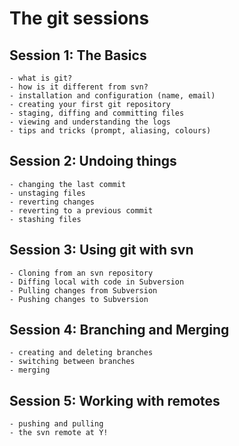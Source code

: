 # The git sessions
## Session 1: The Basics
    - what is git?
    - how is it different from svn?
    - installation and configuration (name, email)
    - creating your first git repository
    - staging, diffing and committing files
    - viewing and understanding the logs
    - tips and tricks (prompt, aliasing, colours)

## Session 2: Undoing things
    - changing the last commit
    - unstaging files
    - reverting changes
    - reverting to a previous commit
    - stashing files

## Session 3: Using git with svn
    - Cloning from an svn repository
    - Diffing local with code in Subversion
    - Pulling changes from Subversion
    - Pushing changes to Subversion

## Session 4: Branching and Merging
    - creating and deleting branches
    - switching between branches
    - merging

## Session 5: Working with remotes
    - pushing and pulling
    - the svn remote at Y!
